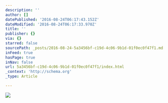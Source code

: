 ```yaml
---
description: ''
author: []
datePublished: '2016-08-24T06:17:43.152Z'
dateModified: '2016-08-24T06:17:33.970Z'
title: ''
publisher: {}
via: {}
starred: false
sourcePath: _posts/2016-08-24-5a3456bf-c19d-4c06-9b1d-01f0ec0f47f1.md
inFeed: true
hasPage: true
inNav: false
url: 5a3456bf-c19d-4c06-9b1d-01f0ec0f47f1/index.html
_context: 'http://schema.org'
_type: Article

---
```

![](https://the-grid-user-content.s3-us-west-2.amazonaws.com/a1317cba-852c-4a23-bcfa-b46c191cdaf9.jpg)